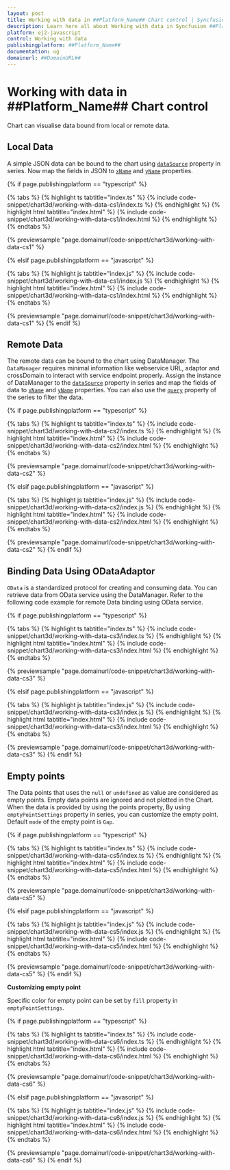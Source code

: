 ```yaml
---
layout: post
title: Working with data in ##Platform_Name## Chart control | Syncfusion
description: Learn here all about Working with data in Syncfusion ##Platform_Name## Chart control of Syncfusion Essential JS 2 and more.
platform: ej2-javascript
control: Working with data 
publishingplatform: ##Platform_Name##
documentation: ug
domainurl: ##DomainURL##
---
```

<!-- markdownlint-disable MD036 -->

# Working with data in ##Platform_Name## Chart control

Chart can visualise data bound from local or remote data.

## Local Data

A simple JSON data can be bound to the chart using [`dataSource`](../api/chart/series/) property in series. Now map the fields in JSON to [`xName`](../api/chart/series/#xname-string) and [`yName`](../api/chart/series/#yname-string) properties.

{% if page.publishingplatform == "typescript" %}

{% tabs %}
{% highlight ts tabtitle="index.ts" %}
{% include code-snippet/chart3d/working-with-data-cs1/index.ts %}
{% endhighlight %}
{% highlight html tabtitle="index.html" %}
{% include code-snippet/chart3d/working-with-data-cs1/index.html %}
{% endhighlight %}
{% endtabs %}
        
{% previewsample "page.domainurl/code-snippet/chart3d/working-with-data-cs1" %}

{% elsif page.publishingplatform == "javascript" %}

{% tabs %}
{% highlight js tabtitle="index.js" %}
{% include code-snippet/chart3d/working-with-data-cs1/index.js %}
{% endhighlight %}
{% highlight html tabtitle="index.html" %}
{% include code-snippet/chart3d/working-with-data-cs1/index.html %}
{% endhighlight %}
{% endtabs %}

{% previewsample "page.domainurl/code-snippet/chart3d/working-with-data-cs1" %}
{% endif %}

## Remote Data

The remote data can be bound to the chart using DataManager. The `DataManager` requires minimal information like webservice URL, adaptor and crossDomain to interact with service endpoint properly. Assign the instance of DataManager to the [`dataSource`](../api/chart/series/#datasource-object---datamanager) property in series and map the fields of data to [`xName`](../api/chart/series/#xname-string) and [`yName`](../api/chart/series/#yname-string) properties. You can also use the [`query`](../api/chart/series/#query-string) property of the series to filter the data.

{% if page.publishingplatform == "typescript" %}

 {% tabs %}
{% highlight ts tabtitle="index.ts" %}
{% include code-snippet/chart3d/working-with-data-cs2/index.ts %}
{% endhighlight %}
{% highlight html tabtitle="index.html" %}
{% include code-snippet/chart3d/working-with-data-cs2/index.html %}
{% endhighlight %}
{% endtabs %}
        
{% previewsample "page.domainurl/code-snippet/chart3d/working-with-data-cs2" %}

{% elsif page.publishingplatform == "javascript" %}

{% tabs %}
{% highlight js tabtitle="index.js" %}
{% include code-snippet/chart3d/working-with-data-cs2/index.js %}
{% endhighlight %}
{% highlight html tabtitle="index.html" %}
{% include code-snippet/chart3d/working-with-data-cs2/index.html %}
{% endhighlight %}
{% endtabs %}

{% previewsample "page.domainurl/code-snippet/chart3d/working-with-data-cs2" %}
{% endif %}

## Binding Data Using ODataAdaptor

`OData` is a standardized protocol for creating and consuming data. You can retrieve data from OData service using the DataManager. Refer to the following code example for remote Data binding using OData service.

{% if page.publishingplatform == "typescript" %}

 {% tabs %}
{% highlight ts tabtitle="index.ts" %}
{% include code-snippet/chart3d/working-with-data-cs3/index.ts %}
{% endhighlight %}
{% highlight html tabtitle="index.html" %}
{% include code-snippet/chart3d/working-with-data-cs3/index.html %}
{% endhighlight %}
{% endtabs %}
        
{% previewsample "page.domainurl/code-snippet/chart3d/working-with-data-cs3" %}

{% elsif page.publishingplatform == "javascript" %}

{% tabs %}
{% highlight js tabtitle="index.js" %}
{% include code-snippet/chart3d/working-with-data-cs3/index.js %}
{% endhighlight %}
{% highlight html tabtitle="index.html" %}
{% include code-snippet/chart3d/working-with-data-cs3/index.html %}
{% endhighlight %}
{% endtabs %}

{% previewsample "page.domainurl/code-snippet/chart3d/working-with-data-cs3" %}
{% endif %}

## Empty points

The Data points that uses the `null` or `undefined` as value are considered as empty points. Empty data points are ignored and not plotted in the Chart. When the data is provided by using the points property, By using `emptyPointSettings` property in series, you can customize the empty point. Default `mode` of the empty point is `Gap`.

{% if page.publishingplatform == "typescript" %}

 {% tabs %}
{% highlight ts tabtitle="index.ts" %}
{% include code-snippet/chart3d/working-with-data-cs5/index.ts %}
{% endhighlight %}
{% highlight html tabtitle="index.html" %}
{% include code-snippet/chart3d/working-with-data-cs5/index.html %}
{% endhighlight %}
{% endtabs %}
        
{% previewsample "page.domainurl/code-snippet/chart3d/working-with-data-cs5" %}

{% elsif page.publishingplatform == "javascript" %}

{% tabs %}
{% highlight js tabtitle="index.js" %}
{% include code-snippet/chart3d/working-with-data-cs5/index.js %}
{% endhighlight %}
{% highlight html tabtitle="index.html" %}
{% include code-snippet/chart3d/working-with-data-cs5/index.html %}
{% endhighlight %}
{% endtabs %}

{% previewsample "page.domainurl/code-snippet/chart3d/working-with-data-cs5" %}
{% endif %}

**Customizing empty point**

Specific color for empty point can be set by `fill` property in `emptyPointSettings`.

{% if page.publishingplatform == "typescript" %}

 {% tabs %}
{% highlight ts tabtitle="index.ts" %}
{% include code-snippet/chart3d/working-with-data-cs6/index.ts %}
{% endhighlight %}
{% highlight html tabtitle="index.html" %}
{% include code-snippet/chart3d/working-with-data-cs6/index.html %}
{% endhighlight %}
{% endtabs %}
        
{% previewsample "page.domainurl/code-snippet/chart3d/working-with-data-cs6" %}

{% elsif page.publishingplatform == "javascript" %}

{% tabs %}
{% highlight js tabtitle="index.js" %}
{% include code-snippet/chart3d/working-with-data-cs6/index.js %}
{% endhighlight %}
{% highlight html tabtitle="index.html" %}
{% include code-snippet/chart3d/working-with-data-cs6/index.html %}
{% endhighlight %}
{% endtabs %}

{% previewsample "page.domainurl/code-snippet/chart3d/working-with-data-cs6" %}
{% endif %}